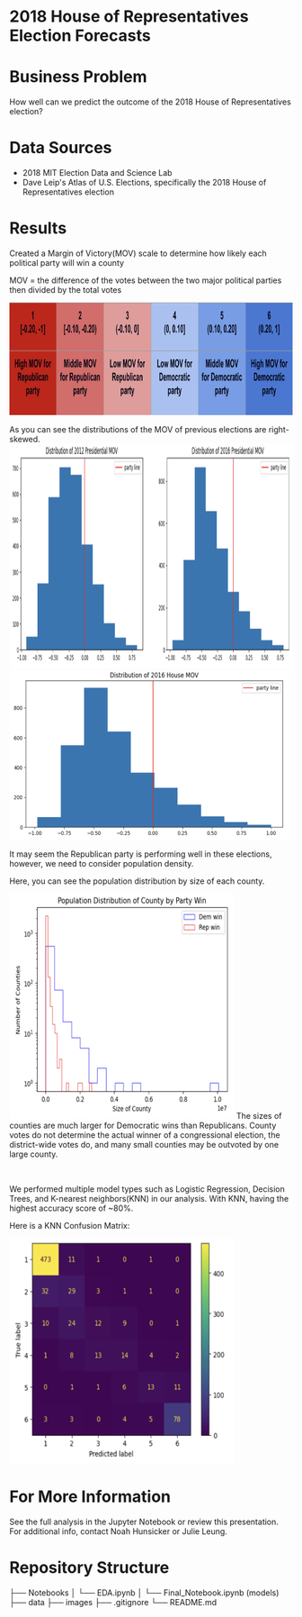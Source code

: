 # 2018 House of Representatives Election Forecasts 

# Business Problem
How well can we predict the outcome of the 2018 House of Representatives election?

# Data Sources
- 2018 MIT Election Data and Science Lab
- Dave Leip's Atlas of U.S. Elections, specifically the 2018 House of Representatives election 

# Results
Created a Margin of Victory(MOV) scale to determine how likely each political party will win a county 

MOV = the difference of the votes between the two major political parties then divided by the total votes

<img src='images/mov_scale.png' width='800' height='200'>

As you can see the distributions of the MOV of previous elections are right-skewed. 
<img src='images/pres_mov.png' width='800' height='400'>
<img src='images/house_mov.png' width='500' height='300'>

It may seem the Republican party is performing well in these elections, however, we need to consider population density.

Here, you can see the population distribution by size of each county. 

<img src='images/pop.png' width='400' height='400'>
The sizes of counties are much larger for Democratic wins than Republicans. 
County votes do not determine the actual winner of a congressional election, the district-wide votes do, and many small counties may be outvoted by one large county.

&nbsp;

We performed multiple model types such as Logistic Regression, Decision Trees, and K-nearest neighbors(KNN) in our analysis. 
With KNN, having the highest accuracy score of ~80%.

Here is a KNN Confusion Matrix:

<img src='images/confusion_matrix.png' width='400' height='400'>


# For More Information
See the full analysis in the Jupyter Notebook or review this presentation. For additional info, contact Noah Hunsicker or Julie Leung.

# Repository Structure 
├── Notebooks
│   └── EDA.ipynb
│   └── Final_Notebook.ipynb (models)
├── data
├── images
├── .gitignore
└── README.md
